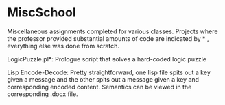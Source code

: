 # MiscSchool
Miscellaneous assignments completed for various classes. Projects where the professor provided substantial amounts of code are indicated by * , everything else was done from scratch.

LogicPuzzle.pl*: Prologue script that solves a hard-coded logic puzzle

Lisp Encode-Decode: Pretty straightforward, one lisp file spits out a key given a message and the other spits out a message given a key and corresponding encoded content. Semantics can be viewed in the corresponding .docx file. 
